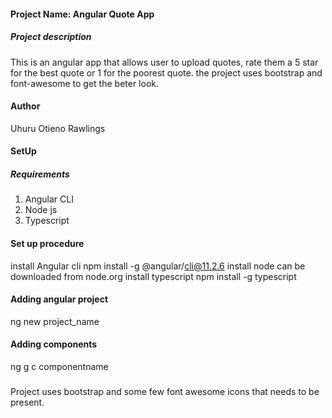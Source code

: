 #### Project Name: Angular Quote App
##### Project description
This is an angular app that allows user to upload quotes, rate them a 5 star for the best quote or 1 for the poorest quote. the project uses bootstrap and font-awesome to get the beter look.
#### Author
Uhuru Otieno Rawlings
#### SetUp
##### Requirements
1. Angular CLI
2. Node js
3. Typescript
#### Set up procedure
install Angular cli npm install -g @angular/cli@11.2.6
install node can be downloaded from node.org
install typescript npm install -g typescript
#### Adding angular project
ng new project_name
#### Adding components
ng g c componentname
###
Project uses bootstrap and some few font awesome icons that needs to be present.

